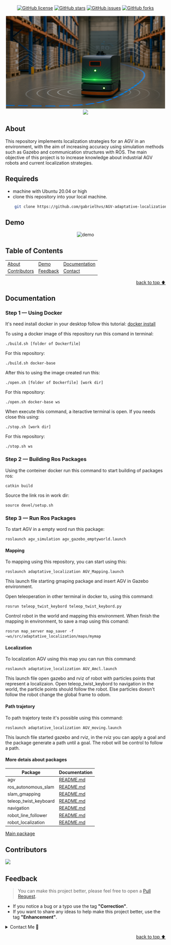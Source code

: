 <!-- Shields Section--><!-- Optional -->

<!-- 
* Insert project shields and badges through this link https://shields.io/
* 
*
-->

<div align="center">
    <a href="https://github.com/gabrielhvs/AGV-adaptative-localization/blob/main/LICENSE"><img alt="GitHub license" src="https://img.shields.io/github/license/gabrielhvs/AGV-adaptative-localization?color=ff69b4&style=for-the-badge"></a>
    <a href="https://github.com/gabrielhvs/AGV-adaptative-localization/stargazers"><img alt="GitHub stars" src="https://img.shields.io/github/stars/gabrielhvs/AGV-adaptative-localization?color=yellow&label=Project%20Stars&style=for-the-badge"></a>
    <a href="https://github.com/gabrielhvs/AGV-adaptative-localization/issues"><img alt="GitHub issues" src="https://img.shields.io/github/issues/gabrielhvs/AGV-adaptative-localization?color=brightgreen&label=issues&style=for-the-badge"></a>
    <a href="https://github.com/gabrielhvs/AGV-adaptative-localization/network"><img alt="GitHub forks" src="https://img.shields.io/github/forks/gabrielhvs/AGV-adaptative-localization?color=9cf&label=forks&style=for-the-badge"></a>
</div>
<br>


<!-- Logo Section  --><!-- Required -->

<!--
* Insert an image URL in the <img> "src" attribute bellow. (line )
* 
* Insert your github profile URL in the <a> "href" attribute bellow (line )
-->


<div align="center">
    <a href="https://github.com/gabrielhvs/AGV-adaptative-localization" target="_blank">
        <img src="image/agv_wallpaper.png?raw=true" 
        alt="Mambo Parrot" width="500" height="290">
    </a>
</div>


<!-- Project title 
* use a dynamic typing-SvG here https://readme-typing-svg.demolab.com/demo/
*
*  Instead you can type your project name after a # header
-->

<div align="center">
<img src="https://readme-typing-svg.demolab.com?font=Fira+Code&size=22&duration=4000&pause=5000&background=FFFFFF00&center=true&vCenter=true&multiline=true&width=900&lines=AGV-adaptative-localization">
</div>


## About
<!-- 
* information about the project 
* 
* keep it short and sweet
-->


This repository implements localization strategies for an AGV in an environment, with the aim of increasing accuracy using simulation methods such as Gazebo and communication structures with ROS. The main objective of this project is to increase knowledge about industrial AGV robots and current localization strategies.


## Requireds
<!-- 
* Here you may add information about how 
* 
* and why to use this project.-->

- machine with Ubuntu 20.04 or high
- clone this repository into your local machine.

```bash
    git clone https://github.com/gabrielhvs/AGV-adaptative-localization.git
```


## Demo<!-- Required -->
<!-- 
* You can add a demo here GH supports images/ GIFs/videos 
* 
* It's recommended to use GIFs as they are more dynamic
-->


<div align="center">
    <img alt="demo" src="./demo/amcl_demos.gif">
</div>

## Table of Contents<!-- Optional -->
<!-- 
* This section is optional, yet having a contents table 
* helps keeping your README readable and more professional.
* 
* If you are not familiar with HTML, no worries we all been there :) 
* Review learning resources to create anchor links. 
-->


<dev display="inline-table" vertical-align="middle">
<table align="center" vertical-align="middle">
        <tr>
            <td><a href="#about">About</a></td>        
            <td><a href="#demo">Demo</a></td>
            <td><a href="#documentation">Documentation</a></td>
        </tr>
        <tr>
            <td><a href="#contributors">Contributors</a></td>
            <td><a href="#feedback">Feedback</a></td>
            <td><a href="#contact">Contact</a></td>
        </tr>
</table>
</dev>


<p align="right"><a href="#about">back to top ⬆️</a></p>

## Documentation<!-- Optional -->
<!-- 
* You may add any documentation or Wikis here
-->

### Step 1 — Using Docker

It's need install docker in your desktop follow this tutorial: [docker install](docker-base/README.md)

To using a docker image of this repository run this comand in terminal:

```
./build.sh [folder of Dockerfile]
```

For this repository:
```
./build.sh docker-base
```

After this to using the image created run this:
```
./open.sh [folder of Dockerfile] [work dir]
```

For this repository:
```
./open.sh docker-base ws
```

When execute this command, a iteractive terminal is open. If you needs close this using:
```
./stop.sh [work dir]
```

For this repository:
```
./stop.sh ws
```

### Step 2 — Building Ros Packages

Using the conteiner docker run this command to start building of packages ros:
```
catkin build
```

Source the link ros in work dir:
```
source devel/setup.sh
```

### Step 3 — Run Ros Packages

To start AGV in a empty word run this package:
```
roslaunch agv_simulation agv_gazebo_emptyworld.launch
```

#### Mapping
To mapping using this repository, you can start using this:
```
roslaunch adaptative_localization AGV_Mapping.launch
```
This launch file starting gmaping package and insert AGV in Gazebo environment.

Open teleoperation in other terminal in docker to, using this command:
```
rosrun teleop_twist_keybord teleop_twist_keybord.py
```
Control robot in the world and mapping this environment.
When finish the mapping in environment, to save a map using this comand:

```
rosrun map_server map_saver -f ~ws/src/adaptative_localization/maps/mymap
```
#### Localization
To localization AGV using this map you can run this command:
```
roslaunch adaptative_localization AGV_Amcl.launch
```
This launch file open gazebo and rviz of robot with particles points that represent a localizaion.
Open teleop_twist_keybord to navigation in the world, the particle points should follow the robot.
Else particles doesn't follow the robot change the global frame to odom.

#### Path trajetory

To path trajetory teste it's possible using this command:
```
roslaunch adaptative_localization AGV_moving.launch
```
This launch file started gazebo and rviz, in the rviz you can apply a goal and
the package  generate a path until a goal. The robot will be control to follow a path.

#### More detais about packages

Package | Documentation
--------|--------------
agv     | [README.md](ws/src/agv/README.md)
ros_autonomous_slam | [README.md](ws/src/mapping/ros_autonomous_slam/README.md)
slam_gmapping       | [README.md](ws/src/mapping/slam_gmapping/README.md)
teleop_twist_keyboard |[README.md](ws/src/operation/teleop_twist_keyboard/README.md)
navigation          | [README.md](ws/src/particle_filter/navigation/README.md)
robot_line_follower | [README.md](ws/src/robot_line_follower/README.md)
robot_localization |[README.md](ws/src/sensor_fusion/robot_localization/README.md)

[Main package](ws/src/adaptative_localization)

## Contributors<!-- Required -->
<!-- 
* Without contribution we wouldn't have open source. 
* 
* Generate github contributors Image here https://contrib.rocks/preview?repo=angular%2Fangular-ja
-->

<a href="https://github.com/gabrielhvs/AGV-adaptative-localization/graphs/contributors">
  <img src="https://contrib.rocks/image?repo=gabrielhvs/AGV-adaptative-localization" />
</a>

## Feedback<!-- Required -->
<!-- 
* You can add contacts information like your email and social media account 
* 
* Also it's common to add some PR guidance.
-->


> You can make this project better, please  feel free to open a [Pull Request](https://github.com/gabrielhvs/AGV-adaptative-localization/pulls).
- If you notice a bug or a typo use the tag **"Correction"**.
- If you want to share any ideas to help make this project better, use the tag **"Enhancement"**.

<details>
    <summary>Contact Me 📨</summary>

### Contact<!-- Required -->
Reach me via email: [gabbrielvasc@gmail.com](mailto:gabbrielvasc@gmail.com)
<!-- 
* add your email and contact info here
* 
* 
-->
    
</details>

<!-- - Use this html element to create a back to top button. -->
<p align="right"><a href="#about">back to top ⬆️</a></p>
